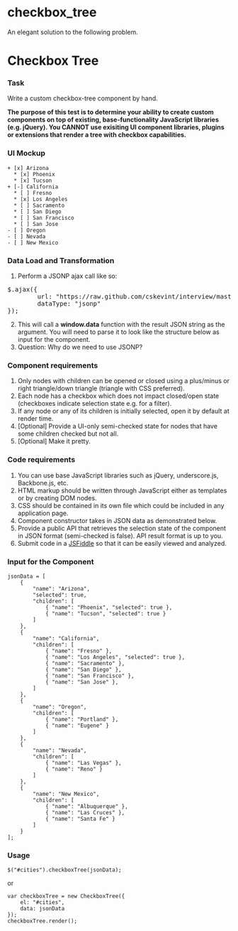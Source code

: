 checkbox_tree
=============

An elegant solution to the following problem.

Checkbox Tree
===========

### Task 

Write a custom checkbox-tree component by hand. 

__The purpose of this test is to determine your ability to create custom components on top of existing, base-functionality JavaScript libraries (e.g. jQuery). You CANNOT use exisiting UI component libraries, plugins or extensions that render a tree with checkbox capabilities.__

### UI Mockup

    + [x] Arizona
      * [x] Phoenix
      * [x] Tucson
    + [-] California
      * [ ] Fresno
      * [x] Los Angeles
      * [ ] Sacramento
      * [ ] San Diego
      * [ ] San Francisco
      * [ ] San Jose
    - [ ] Oregon
    - [ ] Nevada
    - [ ] New Mexico

### Data Load and Transformation

1. Perform a JSONP ajax call like so:    
<pre>$.ajax({
        url: "https://raw.github.com/cskevint/interview/master/checkbox_tree.json",
        dataType: "jsonp"   
});</pre>

2. This will call a __window.data__ function with the result JSON string as the argument. You will need to parse it to look like the structure below as input for the component.
3. Question: Why do we need to use JSONP?

### Component requirements

1.  Only nodes with children can be opened or closed using a plus/minus or right triangle/down triangle (triangle with CSS preferred).
2.  Each node has a checkbox which does not impact closed/open state (checkboxes indicate selection state e.g. for a filter).
3.  If any node or any of its children is initially selected, open it by default at render time. 
4.  [Optional] Provide a UI-only semi-checked state for nodes that have some children checked but not all.
5.  [Optional] Make it pretty.

### Code requirements

1.  You can use base JavaScript libraries such as jQuery, underscore.js, Backbone.js, etc.
2.  HTML markup should be written through JavaScript either as templates or by creating DOM nodes.
3.  CSS should be contained in its own file which could be included in any application page.
4.  Component constructor takes in JSON data as demonstrated below.
5.  Provide a public API that retrieves the selection state of the component in JSON format (semi-checked is false). API result format is up to you.
6.  Submit code in a [JSFiddle](http://jsfiddle.net) so that it can be easily viewed and analyzed.

### Input for the Component

    jsonData = [
        {
            "name": "Arizona",
            "selected": true,
            "children": [
                { "name": "Phoenix", "selected": true },
                { "name": "Tucson", "selected": true }
            ]
        },
        {
            "name": "California",
            "children": [
                { "name": "Fresno" },
                { "name": "Los Angeles", "selected": true },
                { "name": "Sacramento" },
                { "name": "San Diego" },
                { "name": "San Francisco" },
                { "name": "San Jose" },
            ]
        },
        {
            "name": "Oregon",
            "children": [
                { "name": "Portland" },
                { "name": "Eugene" }
            ]
        },
        {
            "name": "Nevada",
            "children": [
                { "name": "Las Vegas" },
                { "name": "Reno" }
            ]
        },
        {
            "name": "New Mexico",
            "children": [
                { "name": "Albuquerque" },
                { "name": "Las Cruces" },
                { "name": "Santa Fe" }
            ]
        }
    ];

### Usage

    $("#cities").checkboxTree(jsonData);
    
or
    
    var checkboxTree = new CheckboxTree({
        el: "#cities",
        data: jsonData
    });
    checkboxTree.render();





